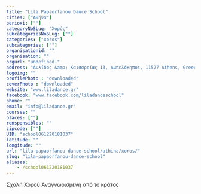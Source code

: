 ```yaml
---
title: "Lila Papaorfanou Dance School"
cities: ["Αθήνα"]
perioxi: [""]
categoryNoSLug: "Χορός"
subcategoriesNoSLug: [""]
categories: ["xoros"]
subcategories: [""]
organisationid: ""
organisation: ""
orgurl: "undefined-"
address: "Αυλίδος &amp; Καισαρείας 13, Αμπελόκηποι, 11527 Athens, Greece"
logoimg: ""
profilePhoto : "downloaded"
coverPhoto : "downloaded"
website: "www.liladance.gr"
facebook: "www.facebook.com/liladanceschool"
phone: ""
email: "info@liladance.gr"
courses: ""
places: [""]
rensponsibles: ""
zipcode: [""]
UID: "school061220181037"
latitude: ""
longitude: ""
url: "lila-papaorfanou-dance-school/athina/xoros/"
slug: "lila-papaorfanou-dance-school"
aliases:
    - /school061220181037
---
```





Σχολή Χορού Αναγνωρισμένη από το κράτος